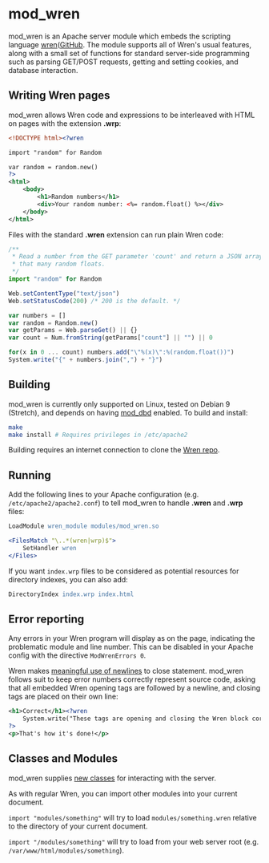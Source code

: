 # mod_wren

mod_wren is an Apache server module which embeds the scripting language
[wren](https://wren.io)([GitHub](https://github.com/munificent/wren). The
module supports all of Wren's usual features, along with a small set of
functions for standard server-side programming such as parsing GET/POST
requests, getting and setting cookies, and database interaction.

## Writing Wren pages

mod_wren allows Wren code and expressions to be interleaved with HTML on pages
with the extension **.wrp**:

```xml
<!DOCTYPE html><?wren

import "random" for Random

var random = random.new()
?>
<html>
	<body>
		<h1>Random numbers</h1>
		<div>Your random number: <%= random.float() %></div>
	</body>
</html>
```

Files with the standard **.wren** extension can run plain Wren code:

```javascript
/**
 * Read a number from the GET parameter 'count' and return a JSON array of
 * that many random floats.
 */
import "random" for Random

Web.setContentType("text/json")
Web.setStatusCode(200) /* 200 is the default. */

var numbers = []
var random = Random.new()
var getParams = Web.parseGet() || {}
var count = Num.fromString(getParams["count"] || "") || 0

for(x in 0 ... count) numbers.add("\"%(x)\":%(random.float())")
System.write("{" + numbers.join(",") + "}")
```

## Building

mod_wren is currently only supported on Linux, tested on Debian 9 (Stretch),
and depends on having
[mod_dbd](https://httpd.apache.org/docs/2.4/mod/mod_dbd.html) enabled. To
build and install:

```bash
make
make install # Requires privileges in /etc/apache2
```

Building requires an internet connection to clone the
[Wren repo](https://github.com/munificent/wren). 

## Running

Add the following lines to your Apache configuration (e.g.
``/etc/apache2/apache2.conf``) to tell mod_wren to handle **.wren** and
**.wrp** files:

```apache
LoadModule wren_module modules/mod_wren.so

<FilesMatch "\..*(wren|wrp)$">
	SetHandler wren
</Files>
```

If you want ``index.wrp`` files to be considered as potential resources for
directory indexes, you can also add:

```apache
DirectoryIndex index.wrp index.html
```

## Error reporting

Any errors in your Wren program will display as on the page, indicating the
problematic module and line number. This can be disabled in your Apache config
with the directive ``ModWrenErrors 0``.

Wren makes [meaningful use of newlines](http://wren.io/syntax.html#newlines) to
close statement. mod_wren follows suit to keep error numbers correctly
represent source code, asking that all embedded Wren opening tags are followed
by a newline, and closing tags are placed on their own line:

```xml
<h1>Correct</h1><?wren
	System.write("These tags are opening and closing the Wren block correctly.")
?>
<p>That's how it's done!</p>
```

## Classes and Modules

mod_wren supplies
[new classes](https://github.com/azufluup/mod_wren/docs/classes.md) for
interacting with the server.

As with regular Wren, you can import other modules into your current document.

``import "modules/something"`` will try to load ``modules/something.wren``
relative to the directory of your current document.

``import "/modules/something"`` will try to load from your web server root
(e.g. ``/var/www/html/modules/something``).
